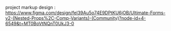 project markup design : https://www.figma.com/design/fel39Au5o74E9DPtKU6jOB/Ultimate-Forms-v2-(Nested-Props%2C-Comp-Variants)-(Community)?node-id=4-6549&t=MT0BoVtNQnT0UkJ3-0
